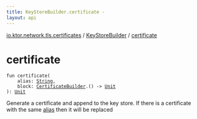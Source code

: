 ```yaml
---
title: KeyStoreBuilder.certificate - 
layout: api
---
```


<div class='api-docs-breadcrumbs'><a href="../index.html">io.ktor.network.tls.certificates</a> / <a href="index.html">KeyStoreBuilder</a> / <a href="./certificate.html">certificate</a></div>

# certificate

<div class="signature"><code><span class="keyword">fun </span><span class="identifier">certificate</span><span class="symbol">(</span><br/>&nbsp;&nbsp;&nbsp;&nbsp;<span class="parameterName" id="io.ktor.network.tls.certificates.KeyStoreBuilder$certificate(kotlin.String, kotlin.Function1((io.ktor.network.tls.certificates.CertificateBuilder, kotlin.Unit)))/alias">alias</span><span class="symbol">:</span>&nbsp;<a href="https://kotlinlang.org/api/latest/jvm/stdlib/kotlin/-string/index.html"><span class="identifier">String</span></a><span class="symbol">, </span><br/>&nbsp;&nbsp;&nbsp;&nbsp;<span class="parameterName" id="io.ktor.network.tls.certificates.KeyStoreBuilder$certificate(kotlin.String, kotlin.Function1((io.ktor.network.tls.certificates.CertificateBuilder, kotlin.Unit)))/block">block</span><span class="symbol">:</span>&nbsp;<a href="../-certificate-builder/index.html"><span class="identifier">CertificateBuilder</span></a><span class="symbol">.</span><span class="symbol">(</span><span class="symbol">)</span>&nbsp;<span class="symbol">-&gt;</span>&nbsp;<a href="https://kotlinlang.org/api/latest/jvm/stdlib/kotlin/-unit/index.html"><span class="identifier">Unit</span></a><br/><span class="symbol">)</span><span class="symbol">: </span><a href="https://kotlinlang.org/api/latest/jvm/stdlib/kotlin/-unit/index.html"><span class="identifier">Unit</span></a></code></div>

Generate a certificate and append to the key store.
If there is a certificate with the same <a href="certificate.html#io.ktor.network.tls.certificates.KeyStoreBuilder$certificate(kotlin.String, kotlin.Function1((io.ktor.network.tls.certificates.CertificateBuilder, kotlin.Unit)))/alias">alias</a> then it will be replaced

